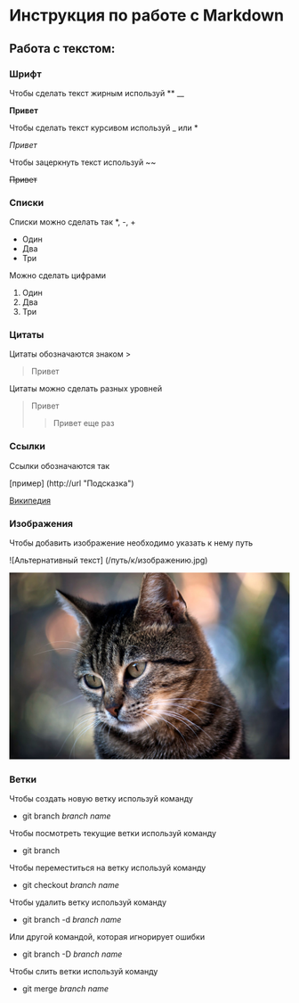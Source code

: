 # Инструкция по работе с Markdown

## Работа с текстом: 

### Шрифт 

Чтобы сделать текст жирным используй ** __

**Привет**

Чтобы сделать текст курсивом используй _ или *

_Привет_

Чтобы зацеркнуть текст используй ~~

~~Привет~~

### Списки  

Списки можно сделать так *, -, +
* Один
* Два
* Три

Можно сделать цифрами
1. Один
2. Два
3. Три



### Цитаты

Цитаты обозначаются знаком >

>Привет

Цитаты можно сделать разных уровней

>Привет
>>Привет еще раз

### Ссылки

Ссылки обозначаются так

 [пример] (http://url "Подсказка")

 [Википедия](https://ru.wikipedia.org/wiki/Заглавная_страница)

### Изображения 

Чтобы добавить изображение необходимо указать к нему путь

![Альтернативный текст] (/путь/к/изображению.jpg)

![Кот](2536c1b23b4b452054ca80c415436388.jpeg)

### Ветки 

Чтобы создать новую ветку используй команду

* git branch _branch name_

Чтобы посмотреть текущие ветки используй команду

* git branch 

Чтобы переместиться на ветку используй команду

* git checkout _branch name_

Чтобы удалить ветку используй команду 
* git branch -d _branch name_

Или другой командой, которая игнорирует ошибки
* git branch -D _branch name_

Чтобы слить ветки используй команду
* git merge _branch name_
